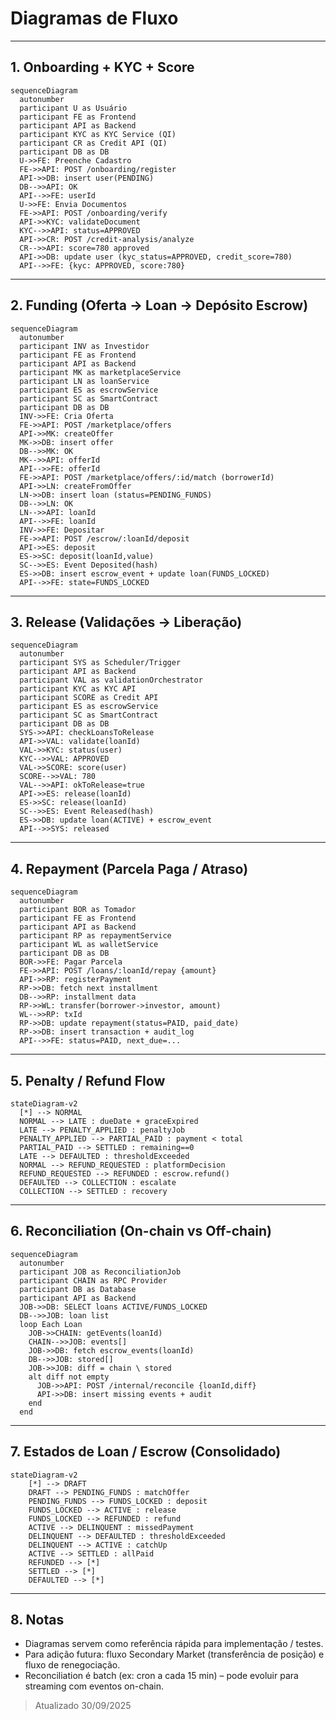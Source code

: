 # Diagramas de Fluxo

---

## 1. Onboarding + KYC + Score

```mermaid
sequenceDiagram
  autonumber
  participant U as Usuário
  participant FE as Frontend
  participant API as Backend
  participant KYC as KYC Service (QI)
  participant CR as Credit API (QI)
  participant DB as DB
  U->>FE: Preenche Cadastro
  FE->>API: POST /onboarding/register
  API->>DB: insert user(PENDING)
  DB-->>API: OK
  API-->>FE: userId
  U->>FE: Envia Documentos
  FE->>API: POST /onboarding/verify
  API->>KYC: validateDocument
  KYC-->>API: status=APPROVED
  API->>CR: POST /credit-analysis/analyze
  CR-->>API: score=780 approved
  API->>DB: update user (kyc_status=APPROVED, credit_score=780)
  API-->>FE: {kyc: APPROVED, score:780}
```

---

## 2. Funding (Oferta → Loan → Depósito Escrow)

```mermaid
sequenceDiagram
  autonumber
  participant INV as Investidor
  participant FE as Frontend
  participant API as Backend
  participant MK as marketplaceService
  participant LN as loanService
  participant ES as escrowService
  participant SC as SmartContract
  participant DB as DB
  INV->>FE: Cria Oferta
  FE->>API: POST /marketplace/offers
  API->>MK: createOffer
  MK->>DB: insert offer
  DB-->>MK: OK
  MK-->>API: offerId
  API-->>FE: offerId
  FE->>API: POST /marketplace/offers/:id/match (borrowerId)
  API->>LN: createFromOffer
  LN->>DB: insert loan (status=PENDING_FUNDS)
  DB-->>LN: OK
  LN-->>API: loanId
  API-->>FE: loanId
  INV->>FE: Depositar
  FE->>API: POST /escrow/:loanId/deposit
  API->>ES: deposit
  ES->>SC: deposit(loanId,value)
  SC-->>ES: Event Deposited(hash)
  ES->>DB: insert escrow_event + update loan(FUNDS_LOCKED)
  API-->>FE: state=FUNDS_LOCKED
```

---

## 3. Release (Validações → Liberação)

```mermaid
sequenceDiagram
  autonumber
  participant SYS as Scheduler/Trigger
  participant API as Backend
  participant VAL as validationOrchestrator
  participant KYC as KYC API
  participant SCORE as Credit API
  participant ES as escrowService
  participant SC as SmartContract
  participant DB as DB
  SYS->>API: checkLoansToRelease
  API->>VAL: validate(loanId)
  VAL->>KYC: status(user)
  KYC-->>VAL: APPROVED
  VAL->>SCORE: score(user)
  SCORE-->>VAL: 780
  VAL-->>API: okToRelease=true
  API->>ES: release(loanId)
  ES->>SC: release(loanId)
  SC-->>ES: Event Released(hash)
  ES->>DB: update loan(ACTIVE) + escrow_event
  API-->>SYS: released
```

---

## 4. Repayment (Parcela Paga / Atraso)

```mermaid
sequenceDiagram
  autonumber
  participant BOR as Tomador
  participant FE as Frontend
  participant API as Backend
  participant RP as repaymentService
  participant WL as walletService
  participant DB as DB
  BOR->>FE: Pagar Parcela
  FE->>API: POST /loans/:loanId/repay {amount}
  API->>RP: registerPayment
  RP->>DB: fetch next installment
  DB-->>RP: installment data
  RP->>WL: transfer(borrower->investor, amount)
  WL-->>RP: txId
  RP->>DB: update repayment(status=PAID, paid_date)
  RP->>DB: insert transaction + audit_log
  API-->>FE: status=PAID, next_due=...
```

---

## 5. Penalty / Refund Flow

```mermaid
stateDiagram-v2
  [*] --> NORMAL
  NORMAL --> LATE : dueDate + graceExpired
  LATE --> PENALTY_APPLIED : penaltyJob
  PENALTY_APPLIED --> PARTIAL_PAID : payment < total
  PARTIAL_PAID --> SETTLED : remaining==0
  LATE --> DEFAULTED : thresholdExceeded
  NORMAL --> REFUND_REQUESTED : platformDecision
  REFUND_REQUESTED --> REFUNDED : escrow.refund()
  DEFAULTED --> COLLECTION : escalate
  COLLECTION --> SETTLED : recovery
```

---

## 6. Reconciliation (On-chain vs Off-chain)

```mermaid
sequenceDiagram
  autonumber
  participant JOB as ReconciliationJob
  participant CHAIN as RPC Provider
  participant DB as Database
  participant API as Backend
  JOB->>DB: SELECT loans ACTIVE/FUNDS_LOCKED
  DB-->>JOB: loan list
  loop Each Loan
    JOB->>CHAIN: getEvents(loanId)
    CHAIN-->>JOB: events[]
    JOB->>DB: fetch escrow_events(loanId)
    DB-->>JOB: stored[]
    JOB->>JOB: diff = chain \ stored
    alt diff not empty
      JOB->>API: POST /internal/reconcile {loanId,diff}
      API->>DB: insert missing events + audit
    end
  end
```

---

## 7. Estados de Loan / Escrow (Consolidado)

```mermaid
stateDiagram-v2
    [*] --> DRAFT
    DRAFT --> PENDING_FUNDS : matchOffer
    PENDING_FUNDS --> FUNDS_LOCKED : deposit
    FUNDS_LOCKED --> ACTIVE : release
    FUNDS_LOCKED --> REFUNDED : refund
    ACTIVE --> DELINQUENT : missedPayment
    DELINQUENT --> DEFAULTED : thresholdExceeded
    DELINQUENT --> ACTIVE : catchUp
    ACTIVE --> SETTLED : allPaid
    REFUNDED --> [*]
    SETTLED --> [*]
    DEFAULTED --> [*]

```

---

## 8. Notas

- Diagramas servem como referência rápida para implementação / testes.
- Para adição futura: fluxo Secondary Market (transferência de posição) e fluxo de renegociação.
- Reconciliation é batch (ex: cron a cada 15 min) – pode evoluir para streaming com eventos on-chain.

> Atualizado 30/09/2025
